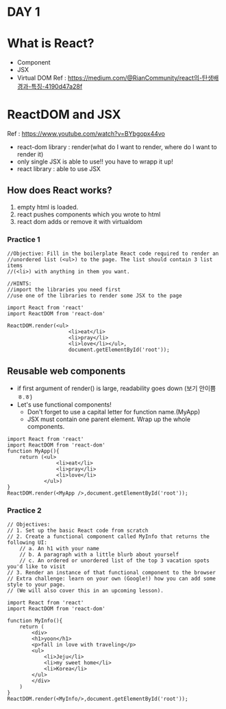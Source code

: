 # DAY 1
# What is React?
- Component
- JSX
- Virtual DOM
Ref : https://medium.com/@RianCommunity/react의-탄생배경과-특징-4190d47a28f



# ReactDOM and JSX
Ref : https://www.youtube.com/watch?v=BYbgopx44vo 
- react-dom library : render(what do I want to render, where do I want to render it)
- only single JSX is able to use!! you have to wrapp it up! 
- react library : able to use JSX 

## How does React works?
1. empty html is loaded. 
2. react pushes components which you wrote to html
3. react dom adds or remove it with virtualdom

### Practice 1


```
//Objective: Fill in the boilerplate React code required to render an
//unordered list (<ul>) to the page. The list should contain 3 list items
//(<li>) with anything in them you want.

//HINTS:
//import the libraries you need first
//use one of the libraries to render some JSX to the page

import React from 'react'
import ReactDOM from 'react-dom'

ReactDOM.render(<ul>
                    <li>eat</li>
                    <li>pray</li>
                    <li>love</li></ul>,
                    document.getElementById('root'));

```
## Reusable web components
- if first argument of render() is large, readability goes down (보기 안이쁨ㅎ.ㅎ)
- Let's use functional components! 
    * Don't forget to use a capital letter for function name.(MyApp)
    * JSX must contain one parent element. Wrap up the whole components.
```
import React from 'react'
import ReactDOM from 'react-dom'
function MyApp(){
    return (<ul>
                <li>eat</li>
                <li>pray</li>
                <li>love</li>
            </ul>)
}
ReactDOM.render(<MyApp />,document.getElementById('root'));
```

### Practice 2
```
// Objectives:
// 1. Set up the basic React code from scratch
// 2. Create a functional component called MyInfo that returns the following UI:
    // a. An h1 with your name
    // b. A paragraph with a little blurb about yourself
    // c. An ordered or unordered list of the top 3 vacation spots you'd like to visit
// 3. Render an instance of that functional component to the browser
// Extra challenge: learn on your own (Google!) how you can add some style to your page.
// (We will also cover this in an upcoming lesson).

import React from 'react'
import ReactDOM from 'react-dom'

function MyInfo(){
    return (
        <div>
        <h1>yoon</h1>
        <p>fall in love with traveling</p>
        <ul>
            <li>Jeju</li>
            <li>my sweet home</li>
            <li>Korea</li>
        </ul>
        </div>
    )
}
ReactDOM.render(<MyInfo/>,document.getElementById('root'));
```
